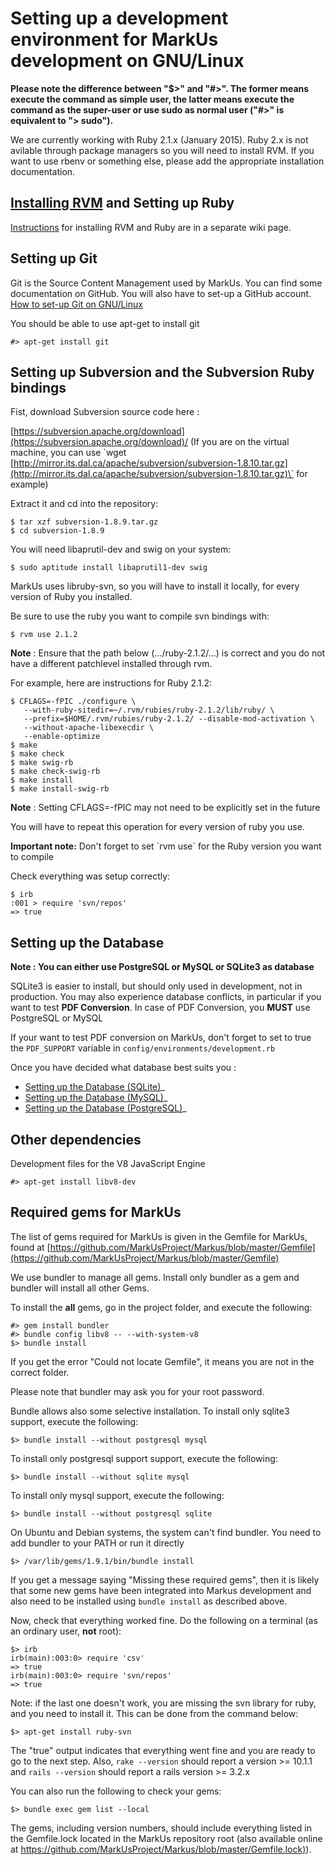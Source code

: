 Setting up a development environment for MarkUs development on GNU/Linux
========================================================================

**Please note the difference between "$\>" and "\#\>". The former means execute the command as simple user, the latter means execute the command as the super-user or use sudo as normal user ("\#\>" is equivalent to "\> sudo").**

We are currently working with Ruby 2.1.x (January 2015).  Ruby 2.x is not avilable through package managers so you will need to install RVM.  If you want to use rbenv or something else, please add the appropriate installation documentation.

[Installing RVM](RVM) and Setting up Ruby
-----------------------------------------
[Instructions](RVM) for installing RVM and Ruby are in a separate wiki page.

Setting up Git
--------------

Git is the Source Content Management used by MarkUs. You can find some documentation on GitHub. You will also have to set-up a GitHub account. [How to set-up Git on GNU/Linux](http://help.github.com/linux-set-up-git)

You should be able to use apt-get to install git

    #> apt-get install git



Setting up Subversion and the Subversion Ruby bindings
---------------------------------------------------------------------------

Fist, download Subversion source code here :

[https://subversion.apache.org/download](https://subversion.apache.org/download)/ (If you are on the virtual machine, you can use \`wget [http://mirror.its.dal.ca/apache/subversion/subversion-1.8.10.tar.gz](http://mirror.its.dal.ca/apache/subversion/subversion-1.8.10.tar.gz)\` for example)

Extract it and cd into the repository:

    $ tar xzf subversion-1.8.9.tar.gz
    $ cd subversion-1.8.9

You will need libaprutil-dev and swig on your system:

    $ sudo aptitude install libaprutil1-dev swig
    
MarkUs uses libruby-svn, so you will have to install it locally, for every version of Ruby you installed.

Be sure to use the ruby you want to compile svn bindings with:

    $ rvm use 2.1.2

**Note** : Ensure that the path below (.../ruby-2.1.2/...) is correct and you do not have a different patchlevel installed through rvm.

For example, here are instructions for Ruby 2.1.2:

    $ CFLAGS=-fPIC ./configure \
       --with-ruby-sitedir=~/.rvm/rubies/ruby-2.1.2/lib/ruby/ \
       --prefix=$HOME/.rvm/rubies/ruby-2.1.2/ --disable-mod-activation \
       --without-apache-libexecdir \
       --enable-optimize
    $ make
    $ make check
    $ make swig-rb
    $ make check-swig-rb
    $ make install
    $ make install-swig-rb

**Note** : Setting CFLAGS=-fPIC may not need to be explicitly set in the future

You will have to repeat this operation for every version of ruby you use.

**Important note:** Don't forget to set \`rvm use\` for the Ruby version you want to compile

Check everything was setup correctly:

    $ irb
    :001 > require 'svn/repos'
    => true  


Setting up the Database
-----------------------
**Note : You can either use PostgreSQL or MySQL or SQLite3 as database**

SQLite3 is easier to install, but should only used in development, not in production. You may also experience database conflicts, in particular if you want to test **PDF Conversion**. In case of PDF Conversion, you **MUST** use PostgreSQL or MySQL

If your want to test PDF conversion on MarkUs, don't forget to set to true the `PDF_SUPPORT` variable in `config/environments/development.rb`

Once you have decided what database best suits you :

-   [Setting up the Database (SQLite)](SettingUpSQLite.rst)\_
-   [Setting up the Database (MySQL)](SettingUpMySQL.rst)\_
-   [Setting up the Database (PostgreSQL)](SettingUpPostgreSQL.rst)\_

Other dependencies
-------------------
 Development files for the V8 JavaScript Engine 
 
    #> apt-get install libv8-dev


Required gems for MarkUs
------------------------

The list of gems required for MarkUs is given in the Gemfile for MarkUs, found at [https://github.com/MarkUsProject/Markus/blob/master/Gemfile](https://github.com/MarkUsProject/Markus/blob/master/Gemfile)

We use bundler to manage all gems. Install only bundler as a gem and bundler will install all other Gems.

To install the **all** gems, go in the project folder, and execute the following:

    #> gem install bundler
    #> bundle config libv8 -- --with-system-v8
    $> bundle install

If you get the error "Could not locate Gemfile", it means you are not in the correct folder.

Please note that bundler may ask you for your root password.

Bundle allows also some selective installation. To install only sqlite3 support, execute the following:

    $> bundle install --without postgresql mysql

To install only postgresql support support, execute the following:

    $> bundle install --without sqlite mysql

To install only mysql support, execute the following:

    $> bundle install --without postgresql sqlite

On Ubuntu and Debian systems, the system can't find bundler. You need to add bundler to your PATH or run it directly

    $> /var/lib/gems/1.9.1/bin/bundle install

If you get a message saying "Missing these required gems", then it is likely that some new gems have been integrated into Markus development and also need to be installed using `bundle install` as described above.

Now, check that everything worked fine. Do the following on a terminal (as an ordinary user, **not** root):

    $> irb
    irb(main):003:0> require 'csv'
    => true
    irb(main):003:0> require 'svn/repos'
    => true

Note: if the last one doesn't work, you are missing the svn library for ruby, and you need to install it. This can be done from the command below:

    $> apt-get install ruby-svn

The "true" output indicates that everything went fine and you are ready to go to the next step. Also, `rake --version` should report a version \>= 10.1.1 and `rails --version` should report a rails version \>= 3.2.x

You can also run the following to check your gems:

    $> bundle exec gem list --local

The gems, including version numbers, should include everything listed in the Gemfile.lock located in the MarkUs repository root (also available online at [https://github.com/MarkUsProject/Markus/blob/master/Gemfile.lock)](https://github.com/MarkUsProject/Markus/blob/master/Gemfile.lock)).

